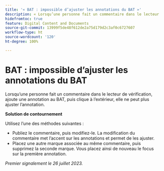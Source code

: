 ```yaml
---
title: '« BAT : impossible d’ajuster les annotations du BAT »'
description: « Lorsqu’une personne fait un commentaire dans le lecteur de vérification, ajoute une annotation au BAT, puis clique à l’extérieur, elle ne peut plus ajuster l’annotation. »  »
hidefromtoc: true
feature: Digital Content and Documents
source-git-commit: 13999f5de48f612de2a75d179d2c3af0c6727607
workflow-type: ht
source-wordcount: '120'
ht-degree: 100%

---
```



# BAT : impossible d’ajuster les annotations du BAT

<!--WF and WFP TOCs-->

Lorsqu’une personne fait un commentaire dans le lecteur de vérification, ajoute une annotation au BAT, puis clique à l’extérieur, elle ne peut plus ajuster l’annotation.

**Solution de contournement**

Utilisez l’une des méthodes suivantes :

* Publiez le commentaire, puis modifiez-le. La modification du commentaire met l’accent sur les annotations et permet de les ajuster.
* Placez une autre marque associée au même commentaire, puis supprimez la seconde marque. Vous placez ainsi de nouveau le focus sur la première annotation.

_Premier signalement le 26 juillet 2023._

